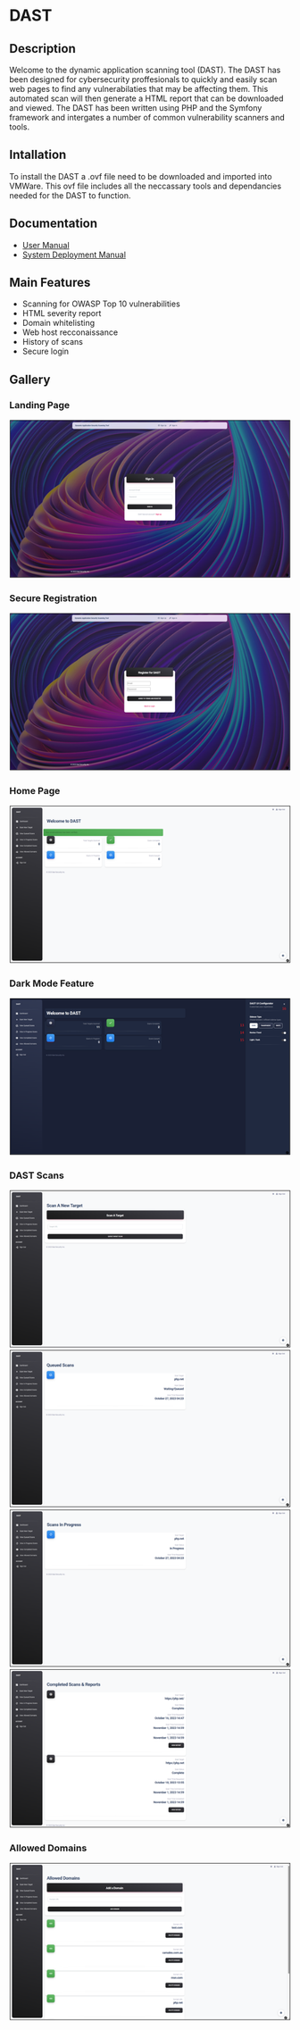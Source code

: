 # DAST

## Description
Welcome to the dynamic application scanning tool (DAST). The DAST has been designed for cybersecurity proffesionals to quickly and
easily scan web pages to find any vulnerabilaties that may be affecting them. This automated scan will then generate a HTML report
that can be downloaded and viewed. The DAST has been written using PHP and the Symfony framework and intergates a number of common
vulnerability scanners and tools.

## Intallation
To install the DAST a .ovf file need to be downloaded and imported into VMWare. This ovf file includes all the neccassary tools
and dependancies needed for the DAST to function.

## Documentation
* [User Manual](https://docs.google.com/document/d/1slQt1afV-9569FhQ_NZDTvXNeN_BSuSnmost9d7YWV4)
* [System Deployment Manual](https://docs.google.com/document/d/1y8vWfB6ekHx_gMrEfUFuYZ0voTGKeAE6x9h8ddFGWms)

## Main Features
* Scanning for OWASP Top 10 vulnerabilities
* HTML severity report
* Domain whitelisting
* Web host recconaissance
* History of scans
* Secure login

## Gallery
### Landing Page
![DAST Landing Page](images/landing.png)

### Secure Registration
![DAST Registration Page](images/registration.png)

### Home Page
![DAST Home Page](images/home.png)

### Dark Mode Feature
![DAST Home Page in dark mode](images/darkMode.png)

### DAST Scans
![DAST Target Page](images/targetScan.png)
![DAST Queued Scans Page](images/queuedScan.png)
![DAST Scans in Progress Page](images/progressScan.png)
![DAST Completed Scans Page](images/completedScan.png)

### Allowed Domains
![DAST CDomain Whitelist Page](images/allowedDomains.png)
